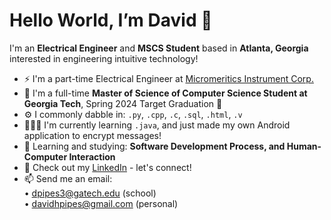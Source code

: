 <h1> Hello World, I’m David 👋 </h1>

I'm an **Electrical Engineer** and **MSCS Student** based in **Atlanta, Georgia** interested in engineering intuitive technology!
- ⚡️ I'm a part-time Electrical Engineer at [Micromeritics Instrument Corp.](https://www.micromeritics.com)
- 🐝 I'm a full-time **Master of Science of Computer Science Student at Georgia Tech**, Spring 2024 Target Graduation 🎯
- ⚙️ I commonly dabble in: `.py`, `.cpp`, `.c`, `.sql`, `.html`, `.v`
- 👨🏻‍💻 I'm currently learning `.java`, and just made my own Android application to encrypt messages!
- 🌱 Learning and studying: **Software Development Process, and Human-Computer Interaction**
- 👔 Check out my [LinkedIn](http://www.linkedin.com/in/dpipes3) - let's connect!
- 📫 Send me an email:<br />
• dpipes3@gatech.edu (school)<br />
• davidhpipes@gmail.com (personal)<br />

